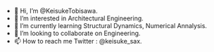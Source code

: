 - 👋 Hi, I’m @KeisukeTobisawa.
- 👀 I’m interested in Architectural Engineering.
- 🌱 I’m currently learning Structural Dynamics, Numerical Annalysis.
- 💞️ I’m looking to collaborate on Engineering.
- 📫 How to reach me Twitter : @keisuke_sax.

<!---
KeisukeTobisawa/KeisukeTobisawa is a ✨ special ✨ repository because its `README.md` (this file) appears on your GitHub profile.
You can click the Preview link to take a look at your changes.
--->
